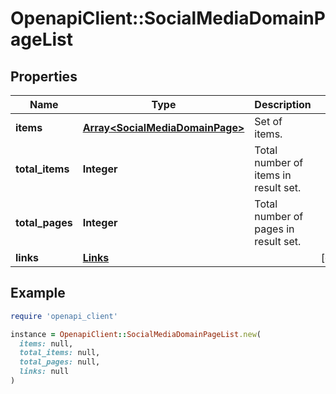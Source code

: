 # OpenapiClient::SocialMediaDomainPageList

## Properties

| Name | Type | Description | Notes |
| ---- | ---- | ----------- | ----- |
| **items** | [**Array&lt;SocialMediaDomainPage&gt;**](SocialMediaDomainPage.md) | Set of items. |  |
| **total_items** | **Integer** | Total number of items in result set. |  |
| **total_pages** | **Integer** | Total number of pages in result set. |  |
| **links** | [**Links**](Links.md) |  | [optional] |

## Example

```ruby
require 'openapi_client'

instance = OpenapiClient::SocialMediaDomainPageList.new(
  items: null,
  total_items: null,
  total_pages: null,
  links: null
)
```

